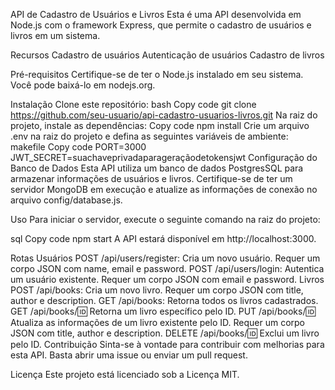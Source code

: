 
API de Cadastro de Usuários e Livros
Esta é uma API desenvolvida em Node.js com o framework Express, que permite o cadastro de usuários e livros em um sistema.

Recursos
Cadastro de usuários
Autenticação de usuários
Cadastro de livros

Pré-requisitos
Certifique-se de ter o Node.js instalado em seu sistema. Você pode baixá-lo em nodejs.org.

Instalação
Clone este repositório:
bash
Copy code
git clone https://github.com/seu-usuario/api-cadastro-usuarios-livros.git
Na raiz do projeto, instale as dependências:
Copy code
npm install
Crie um arquivo .env na raiz do projeto e defina as seguintes variáveis de ambiente:
makefile
Copy code
PORT=3000
JWT_SECRET=suachaveprivadaparageraçãodetokensjwt
Configuração do Banco de Dados
Esta API utiliza um banco de dados PostgresSQL para armazenar informações de usuários e livros. Certifique-se de ter um servidor MongoDB em execução e atualize as informações de conexão no arquivo config/database.js.

Uso
Para iniciar o servidor, execute o seguinte comando na raiz do projeto:

sql
Copy code
npm start
A API estará disponível em http://localhost:3000.

Rotas
Usuários
POST /api/users/register: Cria um novo usuário. Requer um corpo JSON com name, email e password.
POST /api/users/login: Autentica um usuário existente. Requer um corpo JSON com email e password.
Livros
POST /api/books: Cria um novo livro. Requer um corpo JSON com title, author e description.
GET /api/books: Retorna todos os livros cadastrados.
GET /api/books/:id: Retorna um livro específico pelo ID.
PUT /api/books/:id: Atualiza as informações de um livro existente pelo ID. Requer um corpo JSON com title, author e description.
DELETE /api/books/:id: Exclui um livro pelo ID.
Contribuição
Sinta-se à vontade para contribuir com melhorias para esta API. Basta abrir uma issue ou enviar um pull request.

Licença
Este projeto está licenciado sob a Licença MIT.
